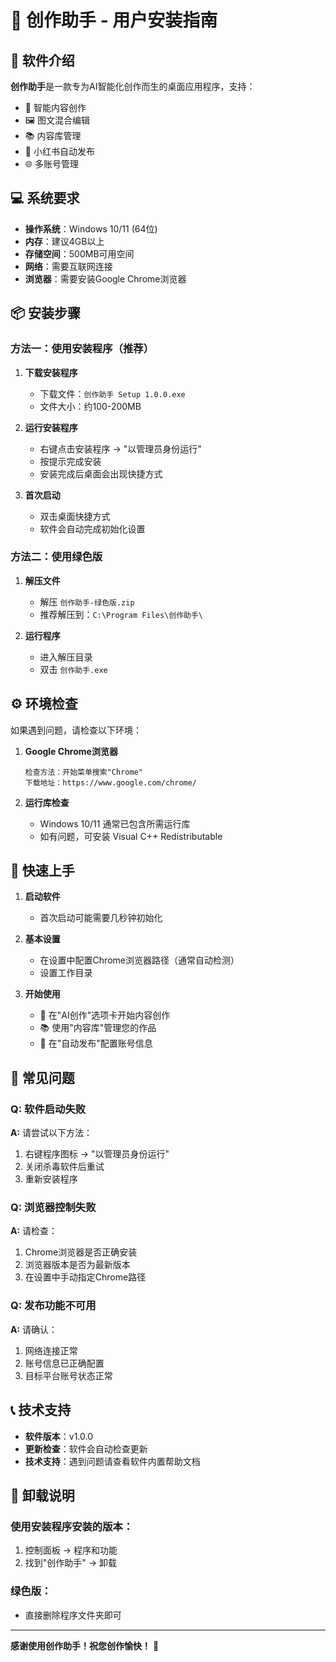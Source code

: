 # 📖 创作助手 - 用户安装指南

## 🎯 软件介绍

**创作助手**是一款专为AI智能化创作而生的桌面应用程序，支持：
- 📝 智能内容创作
- 🖼️ 图文混合编辑
- 📚 内容库管理
- 🤖 小红书自动发布
- 🌐 多账号管理

## 💻 系统要求

- **操作系统**：Windows 10/11 (64位)
- **内存**：建议4GB以上
- **存储空间**：500MB可用空间
- **网络**：需要互联网连接
- **浏览器**：需要安装Google Chrome浏览器

## 📦 安装步骤

### 方法一：使用安装程序（推荐）

1. **下载安装程序**
   - 下载文件：`创作助手 Setup 1.0.0.exe`
   - 文件大小：约100-200MB

2. **运行安装程序**
   - 右键点击安装程序 → "以管理员身份运行"
   - 按提示完成安装
   - 安装完成后桌面会出现快捷方式

3. **首次启动**
   - 双击桌面快捷方式
   - 软件会自动完成初始化设置

### 方法二：使用绿色版

1. **解压文件**
   - 解压 `创作助手-绿色版.zip`
   - 推荐解压到：`C:\Program Files\创作助手\`

2. **运行程序**
   - 进入解压目录
   - 双击 `创作助手.exe`

## ⚙️ 环境检查

如果遇到问题，请检查以下环境：

1. **Google Chrome浏览器**
   ```
   检查方法：开始菜单搜索"Chrome"
   下载地址：https://www.google.com/chrome/
   ```

2. **运行库检查**
   - Windows 10/11 通常已包含所需运行库
   - 如有问题，可安装 Visual C++ Redistributable

## 🚀 快速上手

1. **启动软件**
   - 首次启动可能需要几秒钟初始化

2. **基本设置**
   - 在设置中配置Chrome浏览器路径（通常自动检测）
   - 设置工作目录

3. **开始使用**
   - 📝 在"AI创作"选项卡开始内容创作
   - 📚 使用"内容库"管理您的作品
   - 🤖 在"自动发布"配置账号信息

## 🔧 常见问题

### Q: 软件启动失败
**A:** 请尝试以下方法：
1. 右键程序图标 → "以管理员身份运行"
2. 关闭杀毒软件后重试
3. 重新安装程序

### Q: 浏览器控制失败
**A:** 请检查：
1. Chrome浏览器是否正确安装
2. 浏览器版本是否为最新版本
3. 在设置中手动指定Chrome路径

### Q: 发布功能不可用
**A:** 请确认：
1. 网络连接正常
2. 账号信息已正确配置
3. 目标平台账号状态正常

## 📞 技术支持

- **软件版本**：v1.0.0
- **更新检查**：软件会自动检查更新
- **技术支持**：遇到问题请查看软件内置帮助文档

## 🔄 卸载说明

### 使用安装程序安装的版本：
1. 控制面板 → 程序和功能
2. 找到"创作助手" → 卸载

### 绿色版：
- 直接删除程序文件夹即可

---

**感谢使用创作助手！祝您创作愉快！** 🎉